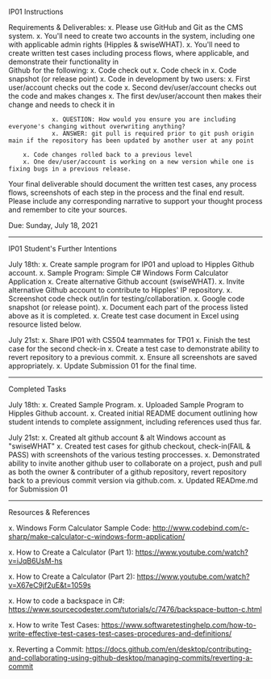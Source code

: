 IP01 Instructions

Requirements & Deliverables:
x. Please use GitHub and Git as the CMS system.
x. You'll need to create two accounts in the system, including one with applicable admin rights (Hipples & swiseWHAT).
x. You'll need to create written test cases including process flows, where applicable, and demonstrate their functionality in       
   Github for the following:
        x. Code check out
        x. Code check in
        x. Code snapshot (or release point)
        x. Code in development by two users:
            x. First user/account checks out the code
            x. Second dev/user/account checks out the code and makes changes
            x. The first dev/user/account then makes their change and needs to check it in
                     
                x. QUESTION: How would you ensure you are including everyone's changing without overwriting anything?            
                x. ANSWER: git pull is required prior to git push origin main if the repository has been updated by another user at any point                     
        
        x. Code changes rolled back to a previous level
        x. One dev/user/account is working on a new version while one is fixing bugs in a previous release.

Your final deliverable should document the written test cases, any process flows, screenshots of each step in the process and the final end result.  
Please include any corresponding narrative to support your thought process and remember to cite your sources. 

Due: Sunday, July 18, 2021

------------------------------------------------------------------------------------------------------------------------------------
IP01 Student's Further Intentions

July 18th:
x. Create sample program for IP01 and upload to Hipples Github account. 
        x. Sample Program: Simple C# Windows Form Calculator Application
x. Create alternative Github account (swiseWHAT). 
x. Invite alternative Github account to contribute to Hipples' IP repository. 
        x. Screenshot code check out/in for testing/collaboration. 
        x. Google code snapshot (or release point). 
        x. Document each part of the process listed above as it is completed. 
x. Create test case document in Excel using resource listed below. 

July 21st: 
x. Share IP01 with CS504 teammates for TP01
x. Finish the test case for the second check-in
x. Create a test case to demonstrate ability to revert repository to a previous commit. 
x. Ensure all screenshots are saved appropriately. 
x. Update Submission 01 for the final time. 

------------------------------------------------------------------------------------------------------------------------------------
Completed Tasks 

July 18th:
x. Created Sample Program. 
x. Uploaded Sample Program to Hipples Github account. 
x. Created initial README document outlining how student intends to complete assignment, including references used thus far. 

July 21st:
x. Created alt github account & alt Windows account as "swiseWHAT"
x. Created test cases for github checkout, check-in(FAIL & PASS) with screenshots of the various testing proccesses. 
x. Demonstrated ability to invite another github user to collaborate on a project, push and pull as both the owner & contributer of a github repository, 
   revert repository back to a previous commit version via github.com.
x. Updated READme.md for Submission 01

------------------------------------------------------------------------------------------------------------------------------------
Resources & References

x. Windows Form Calculator Sample Code:
http://www.codebind.com/c-sharp/make-calculator-c-windows-form-application/

x. How to Create a Calculator (Part 1):
https://www.youtube.com/watch?v=iJqB6UsM-hs

x. How to Create a Calculator (Part 2):
https://www.youtube.com/watch?v=X67eC9jf2uE&t=1059s

x. How to code a backspace in C#:
https://www.sourcecodester.com/tutorials/c/7476/backspace-button-c.html

x. How to write Test Cases:
https://www.softwaretestinghelp.com/how-to-write-effective-test-cases-test-cases-procedures-and-definitions/

x. Reverting a Commit:
https://docs.github.com/en/desktop/contributing-and-collaborating-using-github-desktop/managing-commits/reverting-a-commit


